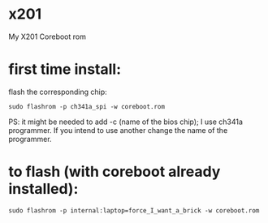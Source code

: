 # x201
 My X201 Coreboot rom

first time install:
===================

flash the corresponding chip:

`sudo flashrom -p ch341a_spi -w coreboot.rom`

PS: it might be needed to add -c (name of the bios chip); I use ch341a programmer. If you intend to use another change the name of the programmer.

to flash (with coreboot already installed):
==========================================

`sudo flashrom -p internal:laptop=force_I_want_a_brick -w coreboot.rom `
